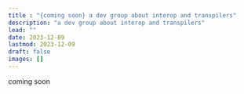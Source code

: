 ```yaml
---
title : "{coming soon} a dev group about interop and transpilers"
description: "a dev group about interop and transpilers"
lead: ""
date: 2023-12-09
lastmod: 2023-12-09
draft: false
images: []
---
```


coming soon
